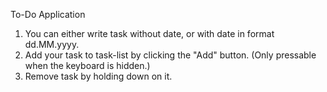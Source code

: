 To-Do Application
1. You can either write task without date, or with date in format dd.MM.yyyy.
2. Add your task to task-list by clicking the "Add" button. (Only pressable when the keyboard is hidden.)
3. Remove task by holding down on it.
